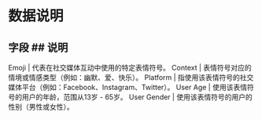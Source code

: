 # 数据说明
## 字段	## 说明

Emoji | 代表在社交媒体互动中使用的特定表情符号。
Context | 表情符号对应的情境或情感类型（例如：幽默、爱、快乐）。
Platform | 指使用该表情符号的社交媒体平台（例如：Facebook、Instagram、Twitter）。
User Age | 使用该表情符号的用户的年龄，范围从13岁 - 65岁。
User Gender | 使用该表情符号的用户的性别（男性或女性）。
